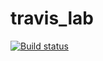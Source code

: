 # travis_lab

[![Build status](https://travis-ci.org/jofas/travis_lab.svg?master)](https://travis.org/jofas)
